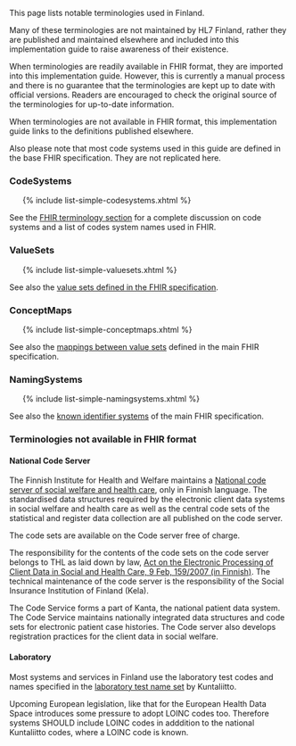 This page lists notable terminologies used in Finland.

Many of these terminologies are not maintained by HL7 Finland, rather they are published and
maintained elsewhere and included into this implementation guide to raise awareness of their
existence.

When terminologies are readily available in FHIR format, they are imported into this implementation
guide. However, this is currently a manual process and there is no guarantee that the terminologies
are kept up to date with official versions. Readers are encouraged to check the original source of
the terminologies for up-to-date information.

When terminologies are not available in FHIR format, this implementation guide links to the
definitions published elsewhere.

Also please note that most code systems used in this guide are defined in the base FHIR
specification. They are not replicated here.

### CodeSystems
  
<ul>
{% include list-simple-codesystems.xhtml %}
</ul>

See the [FHIR terminology section](https://hl7.org/fhir/terminologies-systems.html) for a complete
discussion on code systems and a list of codes system names used in FHIR.

### ValueSets

<ul>
{% include list-simple-valuesets.xhtml %}
</ul>

See also the
[value sets defined in the FHIR specification](https://hl7.org/fhir/terminologies-valuesets.html).

### ConceptMaps

<ul>
{% include list-simple-conceptmaps.xhtml %}
</ul>

See also the [mappings between value sets](https://hl7.org/fhir/terminologies-conceptmaps.html)
defined in the main FHIR specification. 

### NamingSystems

<ul>
{% include list-simple-namingsystems.xhtml %}
</ul>

See also the [known identifier systems](https://hl7.org/fhir/identifier-registry.html) of the main
FHIR specification.

### Terminologies not available in FHIR format

#### National Code Server

The Finnish Institute for Health and Welfare maintains a
[National code server of social welfare and health care](https://koodistopalvelu.kanta.fi/codeserver/pages/classification-list-page.xhtml),
only in Finnish language. The standardised data structures required by the electronic client data
systems in social welfare and health care as well as the central code sets of the statistical and
register data collection are all published on the code server.

The code sets are available on the Code server free of charge.

The responsibility for the contents of the code sets on the code server belongs to THL as laid down
by law,
[Act on the Electronic Processing of Client Data in Social and Health Care, 9 Feb, 159/2007 (in Finnish)](http://www.finlex.fi/fi/laki/ajantasa/2007/20070159).
The technical maintenance of the code server is the responsibility of the Social Insurance
Institution of Finland (Kela).

The Code Service forms a part of Kanta, the national patient data system. The Code Service
maintains nationally integrated data structures and code sets for electronic patient case
histories. The Code server also develops registration practices for the client data in social
welfare.

#### Laboratory

Most systems and services in Finland use the laboratory test codes and names specified in the
[laboratory test name set](https://koodistopalvelu.kanta.fi/codeserver/pages/classification-view-page.xhtml?classificationKey=88&versionKey=120)
by Kuntaliitto.

Upcoming European legislation, like that for the European Health Data Space introduces some
pressure to adopt LOINC codes too. Therefore systems SHOULD include LOINC codes in adddition to the
national Kuntaliitto codes, where a LOINC code is known.
